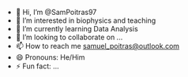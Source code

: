 - 👋 Hi, I’m @SamPoitras97
- 👀 I’m interested in biophysics and teaching
- 🌱 I’m currently learning Data Analysis
- 💞️ I’m looking to collaborate on ...
- 📫 How to reach me samuel_poitras@outlook.com
- 😄 Pronouns: He/Him
- ⚡ Fun fact: ...

<!---
SamPoitras97/SamPoitras97 is a ✨ special ✨ repository because its `README.md` (this file) appears on your GitHub profile.
You can click the Preview link to take a look at your changes.
--->

